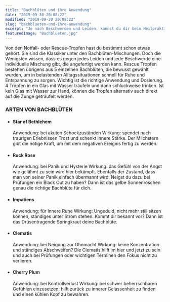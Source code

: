 ```yaml
---
title: "Bachblüten und ihre Anwendung"
date: "2019-09-30 20:08:22"
modified: "2019-09-30 20:08:22"
slug: "bachblueten-und-ihre-anwendung"
excerpt: "Je nach Beschwerden und Leiden, kannst du dir beim Heilpraktiker deine ganz individuelle Bachblüten-Mischung anrichten lassen. Dabei empfiehlt Bach selbst, maximal 7 Blüten miteinander zu kombinieren. "
featuredImage: "Bachblueten.jpg"
---
```


Von den Notfall- oder Rescue-Tropfen hast du bestimmt schon etwas gehört. Sie sind die Klassiker unter den Bachblüten-Mischungen. Doch die Wenigsten wissen, dass es gegen jedes Leiden und jede Beschwerde eine individuelle Mischung gibt, die angefertigt werden kann. Rescue Tropfen bestehen übrigens aus 5 einzelnen Bachblüten, die bewusst gewählt wurden, um in belastenden Alltagssituationen schnell für Ruhe und Entspannung zu sorgen. Wichtig ist die richtige Anwendung und Dosierung. 4 Tropfen in ein Glas mit Wasser träufeln und dann schluckweise trinken. Ist kein Glas mit Wasser zur Hand, können die Tropfen alternativ auch direkt auf die Zunge geträufelt werden.

### ARTEN VON BACHBLÜTEN

*   #### **Star of Bethlehem** 
    
    Anwendung: bei akuten Schockzuständen Wirkung: spendet nach traurigen Erlebnissen Trost und schenkt innere Stärke. Der Milchstern gibt die nötige Kraft, um mit dem negativen Ereignis fertig zu werden.
*   #### Rock Rose
    
    Anwendung: bei Panik und Hysterie Wirkung: das Gefühl von der Angst wie gelähmt zu sein wird hier bekämpft. Ebenfalls der Zustand, dass man von seiner Panik einfach übermannt wird. Neigst du dazu bei Prüfungen ein Black Out zu haben? Dann ist das gelbe Sonnenröschen genau die richtige Bachblüte für dich.
*   #### Impatiens
    
    Anwendung: für Innere Ruhe Wirkung: Ungeduld, nicht mehr still sitzen können, ständiges unter Strom stehen. Kommt dir bekannt vor? Dann ist das Drüsentragende Springkraut deine Bachblüte.
*   #### Clematis
    
    Anwendung: bei Neigung zur Ohnmacht Wirkung: keine Konzentration und ständiges Abschweifen? Die Clematis hilft im hier und jetzt zu sein und auch bei Prüfungen oder wichtigen Terminen den Fokus nicht zu verlieren.
*   #### Cherry Plum
    
    Anwendung: bei Kontrollverlust Wirkung: bei schwer beherrschbaren Gefühlen einzusetzen; hilft zurück zu innerer Gelassenheit zu finden und einen kühlen Kopf zu bewahren.